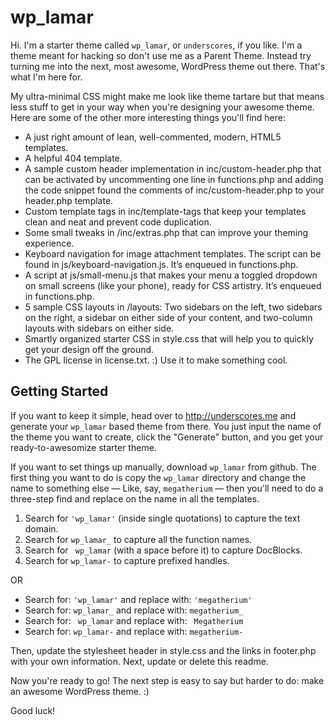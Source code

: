 wp_lamar
===

Hi. I'm a starter theme called `wp_lamar`, or `underscores`, if you like. I'm a theme meant for hacking so don't use me as a Parent Theme. Instead try turning me into the next, most awesome, WordPress theme out there. That's what I'm here for.

My ultra-minimal CSS might make me look like theme tartare but that means less stuff to get in your way when you're designing your awesome theme. Here are some of the other more interesting things you'll find here:

* A just right amount of lean, well-commented, modern, HTML5 templates.
* A helpful 404 template.
* A sample custom header implementation in inc/custom-header.php that can be activated by uncommenting one line in functions.php and adding the code snippet found the comments of inc/custom-header.php to your header.php template.
* Custom template tags in inc/template-tags that keep your templates clean and neat and prevent code duplication.
* Some small tweaks in /inc/extras.php that can improve your theming experience.
* Keyboard navigation for image attachment templates. The script can be found in js/keyboard-navigation.js. It’s enqueued in functions.php.
* A script at js/small-menu.js that makes your menu a toggled dropdown on small screens (like your phone), ready for CSS artistry. It’s enqueued in functions.php.
* 5 sample CSS layouts in /layouts: Two sidebars on the left, two sidebars on the right, a sidebar on either side of your content, and two-column layouts with sidebars on either side.
* Smartly organized starter CSS in style.css that will help you to quickly get your design off the ground.
* The GPL license in license.txt. :) Use it to make something cool.

Getting Started
---------------

If you want to keep it simple, head over to http://underscores.me and generate your `wp_lamar` based theme from there. You just input the name of the theme you want to create, click the "Generate" button, and you get your ready-to-awesomize starter theme.

If you want to set things up manually, download `wp_lamar` from github. The first thing you want to do is copy the `wp_lamar` directory and change the name to something else — Like, say, `megatherium` — then you'll need to do a three-step find and replace on the name in all the templates.

1. Search for `'wp_lamar'` (inside single quotations) to capture the text domain.
2. Search for `wp_lamar_` to capture all the function names.
3. Search for ` wp_lamar` (with a space before it) to capture DocBlocks.
4. Search for `wp_lamar-` to capture prefixed handles.

OR

* Search for: `'wp_lamar'` and replace with: `'megatherium'`
* Search for: `wp_lamar_` and replace with: `megatherium_`
* Search for: <code>&nbsp;wp_lamar</code> and replace with: <code>&nbsp;Megatherium</code>
* Search for: `wp_lamar-` and replace with: `megatherium-`

Then, update the stylesheet header in style.css and the links in footer.php with your own information. Next, update or delete this readme.

Now you're ready to go! The next step is easy to say but harder to do: make an awesome WordPress theme. :)

Good luck!
